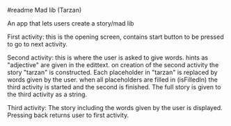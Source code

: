 #readme Mad lib (Tarzan)

An app that lets users create a story/mad lib

First activity:
this is the opening screen, contains start button to be pressed to go to next activity.

Second activity:
this is where the user is asked to give words. hints as "adjective" are given in the edittext. 
on creation of the second activity the story "tarzan" is constructed. Each placeholder in "tarzan" is replaced
by words given by the user. when all placeholders are filled in (isFilledIn) the third activity is started and the second is finished.
The full story is given to the third activity as a string.

Third activity:
The story including the words given by the user is displayed. Pressing back returns user to first activity.



